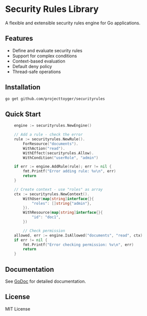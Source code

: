 # Security Rules Library

A flexible and extensible security rules engine for Go applications.

## Features
- Define and evaluate security rules
- Support for complex conditions
- Context-based evaluation
- Default deny policy
- Thread-safe operations

## Installation


```bash
go get github.com/projecttoyger/securityrules
```

## Quick Start

```go
	engine := securityrules.NewEngine()

	// Add a rule - check the error
	rule := securityrules.NewRule().
		ForResource("documents").
		WithAction("read").
		WithEffect(securityrules.Allow).
		WithCondition("userRole", "admin")

	if err := engine.AddRule(rule); err != nil {
		fmt.Printf("Error adding rule: %v\n", err)
		return
	}

	// Create context - use "roles" as array
	ctx := securityrules.NewContext().
		WithUser(map[string]interface{}{
			"roles": []string{"admin"},
		}).
		WithResource(map[string]interface{}{
			"id": "doc1",
		})

		// Check permission
	allowed, err := engine.IsAllowed("documents", "read", ctx)
	if err != nil {
		fmt.Printf("Error checking permission: %v\n", err)
		return
	}
```

## Documentation
See [GoDoc](https://pkg.go.dev/github.com/projecttoyger/securityrules) for detailed documentation.

## License
MIT License
